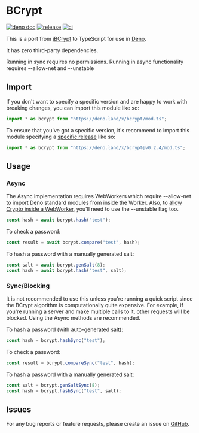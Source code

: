 # BCrypt

[![deno doc](https://doc.deno.land/badge.svg)](https://doc.deno.land/https/deno.land/x/bcrypt/mod.ts)
[![release](https://img.shields.io/github/v/release/jamesbroadberry/deno-bcrypt.svg?color=green&label=latest)](https://github.com/JamesBroadberry/deno-bcrypt/releases)
[![ci](https://github.com/JamesBroadberry/deno-bcrypt/workflows/ci/badge.svg)](https://github.com/JamesBroadberry/deno-bcrypt/actions)

This is a port from [jBCrypt](https://github.com/jeremyh/jBCrypt) to TypeScript
for use in [Deno](https://deno.land/).

It has zero third-party dependencies.

Running in sync requires no permissions. Running in async functionality requires
--allow-net and --unstable

## Import

If you don't want to specify a specific version and are happy to work with
breaking changes, you can import this module like so:

```ts
import * as bcrypt from "https://deno.land/x/bcrypt/mod.ts";
```

To ensure that you've got a specific version, it's recommend to import this
module specifying a
[specific release](https://github.com/JamesBroadberry/deno-bcrypt/releases) like
so:

```ts
import * as bcrypt from "https://deno.land/x/bcrypt@v0.2.4/mod.ts";
```

## Usage

### Async

The Async implementation requires WebWorkers which require --allow-net to import
Deno standard modules from inside the Worker. Also, to
[allow Crypto inside a WebWorker](https://github.com/denoland/deno/pull/5121),
you'll need to use the --unstable flag too.

```ts
const hash = await bcrypt.hash("test");
```

To check a password:

```ts
const result = await bcrypt.compare("test", hash);
```

To hash a password with a manually generated salt:

```ts
const salt = await bcrypt.genSalt(8);
const hash = await bcrypt.hash("test", salt);
```

### Sync/Blocking

It is not recommended to use this unless you're running a quick script since the
BCrypt algorithm is computationally quite expensive. For example, if you're
running a server and make multiple calls to it, other requests will be blocked.
Using the Async methods are recommended.

To hash a password (with auto-generated salt):

```ts
const hash = bcrypt.hashSync("test");
```

To check a password:

```ts
const result = bcrypt.compareSync("test", hash);
```

To hash a password with a manually generated salt:

```ts
const salt = bcrypt.genSaltSync(8);
const hash = bcrypt.hashSync("test", salt);
```

## Issues

For any bug reports or feature requests, please create an issue on
[GitHub](https://github.com/JamesBroadberry/deno-bcrypt/issues).
